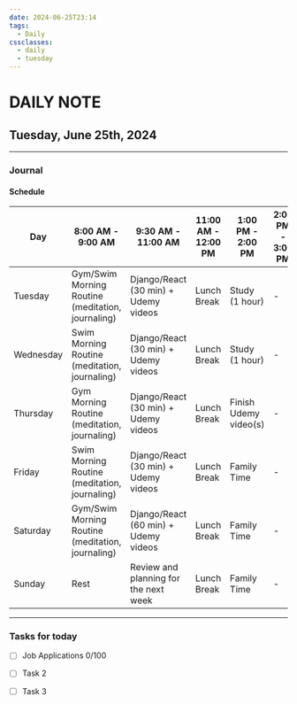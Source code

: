 ```yaml
---
date: 2024-06-25T23:14
tags:
  - Daily
cssclasses:
  - daily
  - tuesday
---
```

# DAILY NOTE
## Tuesday, June 25th, 2024
***
### Journal
#### Schedule

| Day | 8:00 AM - 9:00 AM | 9:30 AM - 11:00 AM | 11:00 AM - 12:00 PM | 1:00 PM - 2:00 PM | 2:00 PM - 3:00 PM | 4:00 PM - 5:00 PM | 6:00 PM |
| --- | --- | --- | --- | --- | --- | --- | --- |
| Tuesday | Gym/Swim Morning Routine (meditation, journaling) | Django/React (30 min) + Udemy videos | Lunch Break | Study (1 hour) | - | - | Family Time |
| Wednesday | Swim Morning Routine (meditation, journaling) | Django/React (30 min) + Udemy videos | Lunch Break | Study (1 hour) | - | - | Family Time |
| Thursday | Gym Morning Routine (meditation, journaling) | Django/React (30 min) + Udemy videos | Lunch Break | Finish Udemy video(s) | - | - | Family Time |
| Friday | Swim Morning Routine (meditation, journaling) | Django/React (30 min) + Udemy videos | Lunch Break | Family Time | - | - | Family Time |
| Saturday | Gym/Swim Morning Routine (meditation, journaling) | Django/React (60 min) + Udemy videos | Lunch Break | Family Time | - | - | Family Time |
| Sunday | Rest | Review and planning for the next week | Lunch Break | Family Time | - | - | Family Time |


***
### Tasks for today
- [ ] Job Applications 0/100
- [ ] Task 2
- [ ] Task 3


